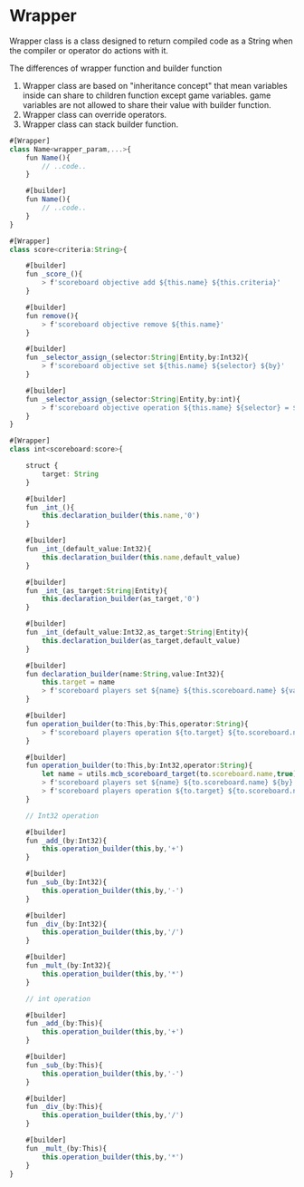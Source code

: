 # Wrapper

Wrapper class is a class designed to return compiled code as a String when the compiler or operator do actions with it.

The differences of wrapper function and builder function

1. Wrapper class are based on "inheritance concept" that mean variables inside can share to children function except game variables. game variables are not allowed to share their value with builder function.
2. Wrapper class can override operators.
3. Wrapper class can stack builder function.

```ts
#[Wrapper]
class Name<wrapper_param,...>{
    fun Name(){
        // ..code..
    }

    #[builder]
    fun Name(){
        // ..code..
    }
}

```

```ts
#[Wrapper]
class score<criteria:String>{

    #[builder]
    fun _score_(){
        > f'scoreboard objective add ${this.name} ${this.criteria}'
    }

    #[builder]
    fun remove(){
        > f'scoreboard objective remove ${this.name}'
    }

    #[builder]
    fun _selector_assign_(selector:String|Entity,by:Int32){
        > f'scoreboard objective set ${this.name} ${selector} ${by}'
    }

    #[builder]
    fun _selector_assign_(selector:String|Entity,by:int){
        > f'scoreboard objective operation ${this.name} ${selector} = ${by.scoreboard.name} ${by.target}'
    }
}
```

```ts
#[Wrapper]
class int<scoreboard:score>{

    struct {
        target: String
    }

    #[builder]
    fun _int_(){
        this.declaration_builder(this.name,'0')
    }

    #[builder]
    fun _int_(default_value:Int32){
        this.declaration_builder(this.name,default_value)
    }

    #[builder]
    fun _int_(as_target:String|Entity){
        this.declaration_builder(as_target,'0')
    }

    #[builder]
    fun _int_(default_value:Int32,as_target:String|Entity){
        this.declaration_builder(as_target,default_value)
    }

    #[builder]
    fun declaration_builder(name:String,value:Int32){
        this.target = name
        > f'scoreboard players set ${name} ${this.scoreboard.name} ${value}'
    }

    #[builder]
    fun operation_builder(to:This,by:This,operator:String){
        > f'scoreboard players operation ${to.target} ${to.scoreboard.name} ${operator}= ${by.target} ${by.scoreboard.name}'
    }

    #[builder]
    fun operation_builder(to:This,by:Int32,operator:String){
        let name = utils.mcb_scoreboard_target(to.scoreboard.name,true)
        > f'scoreboard players set ${name} ${to.scoreboard.name} ${by}'
        > f'scoreboard players operation ${to.target} ${to.scoreboard.name} ${operator}= ${name} ${by.scoreboard.name}'
    }

    // Int32 operation

    #[builder]
    fun _add_(by:Int32){
        this.operation_builder(this,by,'+')
    }

    #[builder]
    fun _sub_(by:Int32){
        this.operation_builder(this,by,'-')
    }

    #[builder]
    fun _div_(by:Int32){
        this.operation_builder(this,by,'/')
    }

    #[builder]
    fun _mult_(by:Int32){
        this.operation_builder(this,by,'*')
    }

    // int operation

    #[builder]
    fun _add_(by:This){
        this.operation_builder(this,by,'+')
    }

    #[builder]
    fun _sub_(by:This){
        this.operation_builder(this,by,'-')
    }

    #[builder]
    fun _div_(by:This){
        this.operation_builder(this,by,'/')
    }

    #[builder]
    fun _mult_(by:This){
        this.operation_builder(this,by,'*')
    }
}
```
